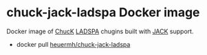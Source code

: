 # chuck-jack-ladspa Docker image
Docker image of [ChucK](http://chuck.cs.princeton.edu) [LADSPA](https://en.wikipedia.org/wiki/LADSPA) chugins built with [JACK](http://www.jackaudio.org) support.

 * docker pull [heuermh/chuck-jack-ladspa]()
